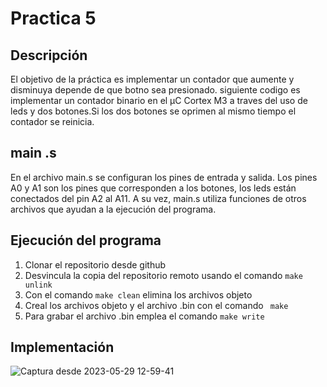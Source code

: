 # Practica 5
## Descripción 
El objetivo de la práctica es implementar un contador que aumente y disminuya depende de que botno sea presionado. siguiente codigo es implementar un contador binario en el µC Cortex M3 a traves del uso de leds y dos botones.Si los dos botones se oprimen al mismo tiempo el contador se reinicia. 
## main .s 
En el archivo main.s se configuran los pines de entrada y salida. Los pines A0 y A1 son los pines que corresponden a los botones, los leds están conectados del pin A2 al A11. 
A su vez, main.s utiliza funciones de otros archivos que ayudan a la ejecución del programa. 


## Ejecución del programa 
1. Clonar el repositorio desde github 
2. Desvincula la copia del repositorio remoto usando el comando ` make unlink `
3. Con el comando ` make clean ` elimina los archivos objeto 
4. Creal los archivos objeto y el archivo .bin con el comando ` make`
5. Para grabar el archivo .bin emplea el comando ` make write `

## Implementación  

![Captura desde 2023-05-29 12-59-41](https://github.com/monmejss/Practica-5/assets/122710250/deb86619-3540-4210-9902-588777199078)
